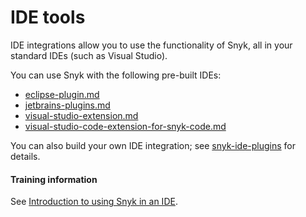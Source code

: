 # IDE tools

IDE integrations allow you to use the functionality of Snyk, all in your standard IDEs (such as Visual Studio).

You can use Snyk with the following pre-built IDEs:

* [eclipse-plugin.md](eclipse-plugin.md "mention")
* [jetbrains-plugins.md](jetbrains-plugins.md "mention")
* [visual-studio-extension.md](visual-studio-extension.md "mention")
* [visual-studio-code-extension-for-snyk-code.md](visual-studio-code-extension-for-snyk-code.md "mention")

You can also build your own IDE integration; see [snyk-ide-plugins](snyk-ide-plugins/ "mention") for details.

#### Training information

See [Introduction to using Snyk in an IDE](https://training.snyk.io/courses/introduction-to-using-snyk-in-an-ide).


